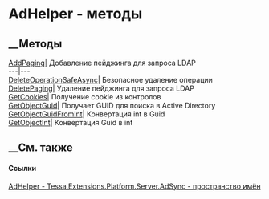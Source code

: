 # AdHelper - методы
##  __Методы
[AddPaging](M_Tessa_Extensions_Platform_Server_AdSync_AdHelper_AddPaging.htm)|
Добавление пейджинга для запроса LDAP  
---|---  
[DeleteOperationSafeAsync](M_Tessa_Extensions_Platform_Server_AdSync_AdHelper_DeleteOperationSafeAsync.htm)|
Безопасное удаление операции  
[DeletePaging](M_Tessa_Extensions_Platform_Server_AdSync_AdHelper_DeletePaging.htm)|
Удаление пейджинга для запроса LDAP  
[GetCookies](M_Tessa_Extensions_Platform_Server_AdSync_AdHelper_GetCookies.htm)|
Получение cookie из контролов  
[GetObjectGuid](M_Tessa_Extensions_Platform_Server_AdSync_AdHelper_GetObjectGuid.htm)|
Получает GUID для поиска в Active Directory  
[GetObjectGuidFromInt](M_Tessa_Extensions_Platform_Server_AdSync_AdHelper_GetObjectGuidFromInt.htm)|
Конвертация int в Guid  
[GetObjectInt](M_Tessa_Extensions_Platform_Server_AdSync_AdHelper_GetObjectInt.htm)|
Конвертация Guid в int  
## __См. также
#### Ссылки
[AdHelper - ](T_Tessa_Extensions_Platform_Server_AdSync_AdHelper.htm)
[Tessa.Extensions.Platform.Server.AdSync - пространство
имён](N_Tessa_Extensions_Platform_Server_AdSync.htm)
